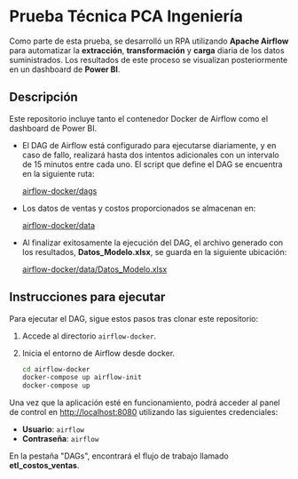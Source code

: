 # Prueba Técnica PCA Ingeniería

Como parte de esta prueba, se desarrolló un RPA utilizando **Apache Airflow** para automatizar la **extracción**, **transformación** y **carga** diaria de los datos suministrados. Los resultados de este proceso se visualizan posteriormente en un dashboard de **Power BI**.

## Descripción

Este repositorio incluye tanto el contenedor Docker de Airflow como el dashboard de Power BI.

- El DAG de Airflow está configurado para ejecutarse diariamente, y en caso de fallo, realizará hasta dos intentos adicionales con un intervalo de 15 minutos entre cada uno. El script que define el DAG se encuentra en la siguiente ruta:

  [airflow-docker/dags](./airflow-docker/dags)

- Los datos de ventas y costos proporcionados se almacenan en:

  [airflow-docker/data](./airflow-docker/data)

- Al finalizar exitosamente la ejecución del DAG, el archivo generado con los resultados, **Datos_Modelo.xlsx**, se guarda en la siguiente ubicación:

  [airflow-docker/data/Datos_Modelo.xlsx](./airflow-docker/data/Datos_Modelo.xlsx)

## Instrucciones para ejecutar

Para ejecutar el DAG, sigue estos pasos tras clonar este repositorio:

1. Accede al directorio `airflow-docker`.
2. Inicia el entorno de Airflow desde docker.

   ```bash
   cd airflow-docker
   docker-compose up airflow-init
   docker-compose up
   ```
Una vez que la aplicación esté en funcionamiento, podrá acceder al panel de control en [http://localhost:8080](http://localhost:8080) utilizando las siguientes credenciales:

- **Usuario**: `airflow`
- **Contraseña**: `airflow`

En la pestaña "DAGs", encontrará el flujo de trabajo llamado **etl_costos_ventas**.
